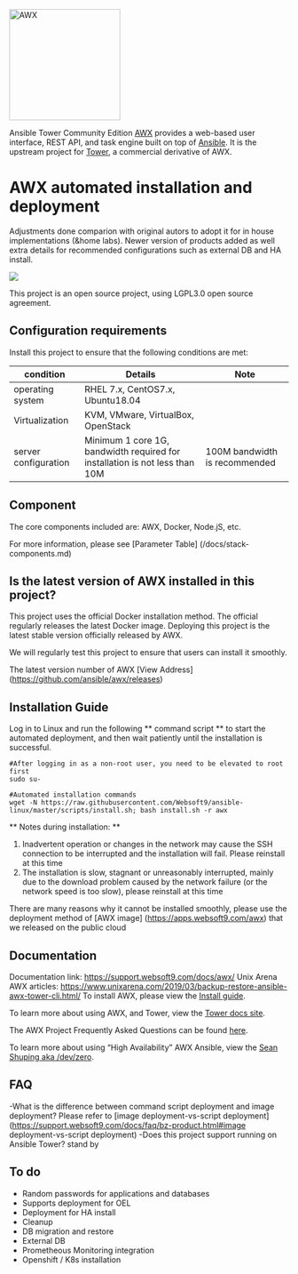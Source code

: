 <img src="https://raw.githubusercontent.com/ansible/awx-logos/master/awx/ui/client/assets/logo-login.svg?sanitize=true" width=200 alt="AWX" />

Ansible Tower Community Edition [AWX](https://github.com/ansible/awx) provides a web-based user interface, REST API, and task engine built on top of [Ansible](https://github.com/ansible/ansible). It is the upstream project for [Tower](https://www.ansible.com/tower), a commercial derivative of AWX. 

# AWX automated installation and deployment
 
Adjustments done comparion with original autors to adopt it for in house implementations (&home labs). Newer version of products added as well extra details for recommended configurations such as external DB and HA install.

![](https://libs.websoft9.com/Websoft9/DocsPicture/en/awx/awxui-websoft9.png)

This project is an open source project, using LGPL3.0 open source agreement.

## Configuration requirements

Install this project to ensure that the following conditions are met:

| condition       | Details       | Note  |
| ------------ | ------------ | ----- |
| operating system       | RHEL 7.x, CentOS7.x, Ubuntu18.04      |    |
| Virtualization|  KVM, VMware, VirtualBox, OpenStack |  |
| server configuration | Minimum 1 core 1G, bandwidth required for installation is not less than 10M |  100M bandwidth is recommended|

## Component

The core components included are: AWX, Docker, Node.jS, etc.

For more information, please see [Parameter Table] (/docs/stack-components.md)

## Is the latest version of AWX installed in this project?

This project uses the official Docker installation method. The official regularly releases the latest Docker image. Deploying this project is the latest stable version officially released by AWX.

We will regularly test this project to ensure that users can install it smoothly.  

The latest version number of AWX [View Address] (https://github.com/ansible/awx/releases)

## Installation Guide

Log in to Linux and run the following ** command script ** to start the automated deployment, and then wait patiently until the installation is successful.

```
#After logging in as a non-root user, you need to be elevated to root first
sudo su-

#Automated installation commands
wget -N https://raw.githubusercontent.com/Websoft9/ansible-linux/master/scripts/install.sh; bash install.sh -r awx

```

** Notes during installation: **   

1. Inadvertent operation or changes in the network may cause the SSH connection to be interrupted and the installation will fail. Please reinstall at this time
2. The installation is slow, stagnant or unreasonably interrupted, mainly due to the download problem caused by the network failure (or the network speed is too slow), please reinstall at this time

There are many reasons why it cannot be installed smoothly, please use the deployment method of [AWX image] (https://apps.websoft9.com/awx) that we released on the public cloud


## Documentation

Documentation link: https://support.websoft9.com/docs/awx/ 
Unix Arena AWX articles: https://www.unixarena.com/2019/03/backup-restore-ansible-awx-tower-cli.html/
To install AWX, please view the [Install guide](./INSTALL.md).

To learn more about using AWX, and Tower, view the [Tower docs site](http://docs.ansible.com/ansible-tower/index.html).

The AWX Project Frequently Asked Questions can be found [here](https://www.ansible.com/awx-project-faq).

To learn more about using “High Availability” AWX Ansible, view the [Sean Shuping aka /dev/zero](https://devzero.co.za/2019/02/28/high-availability-awx-ansible/).

## FAQ

-What is the difference between command script deployment and image deployment? Please refer to [image deployment-vs-script deployment] (https://support.websoft9.com/docs/faq/bz-product.html#image deployment-vs-script deployment)
-Does this project support running on Ansible Tower? stand by

## To do

* Random passwords for applications and databases
* Supports deployment for OEL
* Deployment for HA install
* Cleanup
* DB migration and restore
* External DB
* Prometheous Monitoring integration
* Openshift / K8s installation
